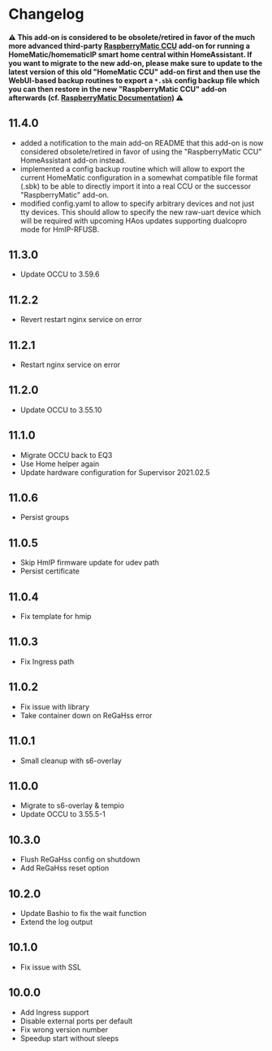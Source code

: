 # Changelog

#### :warning: This add-on is considered to be obsolete/retired in favor of the much more advanced third-party [RaspberryMatic CCU](https://github.com/jens-maus/RaspberryMatic/tree/master/home-assistant-addon) add-on for running a HomeMatic/homematicIP smart home central within HomeAssistant. If you want to migrate to the new add-on, please make sure to update to the latest version of this old "HomeMatic CCU" add-on first and then use the WebUI-based backup routines to export a `*.sbk` config backup file which you can then restore in the new "RaspberryMatic CCU" add-on afterwards (cf. [RaspberryMatic Documentation](https://github.com/jens-maus/RaspberryMatic/wiki/Installation-HomeAssistant)) :warning:

## 11.4.0

- added a notification to the main add-on README that this add-on
  is now considered obsolete/retired in favor of using the
  "RaspberryMatic CCU" HomeAssistant add-on instead.
- implemented a config backup routine which will allow to export
  the current HomeMatic configuration in a somewhat compatible
  file format (.sbk) to be able to directly import it into a
  real CCU or the successor "RaspberryMatic" add-on.
- modified config.yaml to allow to specify arbitrary devices and
  not just tty devices. This should allow to specify the new
  raw-uart device which will be required with upcoming HAos updates
  supporting dualcopro mode for HmIP-RFUSB.

## 11.3.0

- Update OCCU to 3.59.6

## 11.2.2

- Revert restart nginx service on error

## 11.2.1

- Restart nginx service on error

## 11.2.0

- Update OCCU to 3.55.10

## 11.1.0

- Migrate OCCU back to EQ3
- Use Home helper again
- Update hardware configuration for Supervisor 2021.02.5

## 11.0.6

- Persist groups

## 11.0.5

- Skip HmIP firmware update for udev path
- Persist certificate

## 11.0.4

- Fix template for hmip

## 11.0.3

- Fix Ingress path

## 11.0.2

- Fix issue with library
- Take container down on ReGaHss error

## 11.0.1

- Small cleanup with s6-overlay

## 11.0.0

- Migrate to s6-overlay & tempio
- Update OCCU to 3.55.5-1

## 10.3.0

- Flush ReGaHss config on shutdown
- Add ReGaHss reset option

## 10.2.0

- Update Bashio to fix the wait function
- Extend the log output

## 10.1.0

- Fix issue with SSL

## 10.0.0

- Add Ingress support
- Disable external ports per default
- Fix wrong version number
- Speedup start without sleeps

